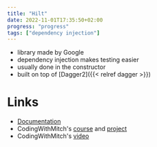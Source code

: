 ```yaml
---
title: "Hilt"
date: 2022-11-01T17:35:50+02:00
progress: "progress"
tags: ["dependency injection"]
---
```


- library made by Google
- dependency injection makes testing easier
- usually done in the constructor
- built on top of [Dagger2]({{< relref dagger >}})

# Links
- [Documentation](https://developer.android.com/training/dependency-injection/hilt-android)
- CodingWithMitch's [course](https://codingwithmitch.com/courses/hilt-dependency-injection/) and [project](https://github.com/mitchtabian/MVVMRecipeApp/tree/hilt-jetpack-compose)
- CodingWithMitch's [video](https://www.youtube.com/watch?v=ldeIEXu2-2w)
